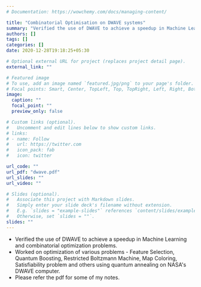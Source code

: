 ```yaml
---
# Documentation: https://wowchemy.com/docs/managing-content/

title: "Combinatorial Optimisation on DWAVE systems"
summary: "Verified the use of DWAVE to achieve a speedup in Machine Learning and combinatorial optimization problems"
authors: []
tags: []
categories: []
date: 2020-12-28T19:18:25+05:30

# Optional external URL for project (replaces project detail page).
external_link: ""

# Featured image
# To use, add an image named `featured.jpg/png` to your page's folder.
# Focal points: Smart, Center, TopLeft, Top, TopRight, Left, Right, BottomLeft, Bottom, BottomRight.
image:
  caption: ""
  focal_point: ""
  preview_only: false

# Custom links (optional).
#   Uncomment and edit lines below to show custom links.
# links:
# - name: Follow
#   url: https://twitter.com
#   icon_pack: fab
#   icon: twitter

url_code: ""
url_pdf: "dwave.pdf"
url_slides: ""
url_video: ""

# Slides (optional).
#   Associate this project with Markdown slides.
#   Simply enter your slide deck's filename without extension.
#   E.g. `slides = "example-slides"` references `content/slides/example-slides.md`.
#   Otherwise, set `slides = ""`.
slides: ""
---
```

* Verified the use of DWAVE to achieve a speedup in Machine Learning and combinatorial optimization problems.
* Worked on optimization of various problems - Feature Selection, Quantum Boosting, Restricted Boltzmann Machine, Map Coloring, Satisfiability problem and others using quantum annealing on NASA's DWAVE computer.
* Please refer the pdf for some of my notes.
